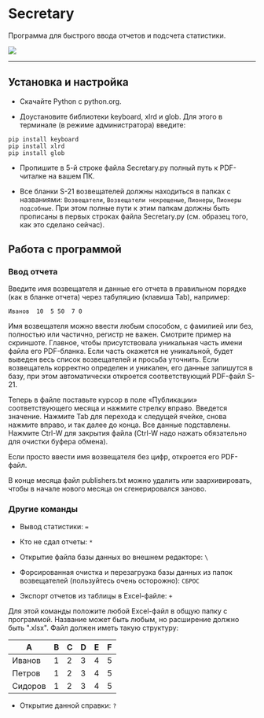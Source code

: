 # Secretary

Программа для быстрого ввода отчетов и подсчета статистики.

![](https://github.com/antorix/Secretary/blob/master/screenshot.png)

***

## Установка и настройка

* Скачайте Python с python.org.

* Доустановите библиотеки keyboard, xlrd и glob. Для этого в терминале (в режиме администратора) введите:
```
pip install keyboard
pip install xlrd
pip install glob
```
* Пропишите в 5-й строке файла Secretary.py полный путь к PDF-читалке на вашем ПК.

* Все бланки S-21 возвещателей должны находиться в папках с названиями: `Возвещатели`, `Возвещатели некрещеные`, `Пионеры`, `Пионеры подсобные`. При этом полные пути к этим папкам должны быть прописаны в первых строках файла Secretary.py (см. образец того, как это сделано сейчас).

## Работа с программой

### Ввод отчета

Введите имя возвещателя и данные его отчета в правильном порядке (как в бланке отчета) через табуляцию (клавиша Tab), например:

```
Иванов  10  5 50  7 0
```

Имя возвещателя можно ввести любым способом, с фамилией или без, полностью или частично, регистр не важен. Смотрите пример на скриншоте. Главное, чтобы присутствовала уникальная часть имени файла его PDF-бланка. Если часть окажется не уникальной, будет выведен весь список возвещателей и просьба уточнить. Если возвещатель корректно определен и уникален, его данные запишутся в базу, при этом автоматически откроется соответствующий PDF-файл S-21.

Теперь в файле поставьте курсор в поле «Публикации» соответствующего месяца и нажмите стрелку вправо. Введется значение. Нажмите Tab для перехода к следущей ячейке, снова нажмите вправо, и так далее до конца. Все данные подставлены. Нажмите Ctrl-W для закрытия файла (Ctrl-W надо нажать обязательно для очистки буфера обмена).

Если просто ввести имя возвещателя без цифр, откроется его PDF-файл.

В конце месяца файл publishers.txt можно удалить или заархивировать, чтобы в начале нового месяца он сгенерировался заново.

### Другие команды

* Вывод статистики: `=`

* Кто не сдал отчеты: `*`

* Открытие файла базы данных во внешнем редакторе: `\`

* Форсированная очистка и перезагрузка базы данных из папок возвещателей (пользуйтесь очень осторожно): `СБРОС`

* Экспорт отчетов из таблицы в Excel-файле: `+`

Для этой команды положите любой Excel-файл в общую папку с программой. Название может быть любым, но расширение должно быть ".xlsx". Файл должен иметь такую структуру:

| A | B | C | D | E | F |
|--------|---|---|---|---|---|
| Иванов | 1 | 2 | 3 | 4 | 5 |
| Петров | 1 | 2 | 3 | 4 | 5 |
| Сидоров| 1 | 2 | 3 | 4 | 5 |

* Открытие данной справки: `?`
